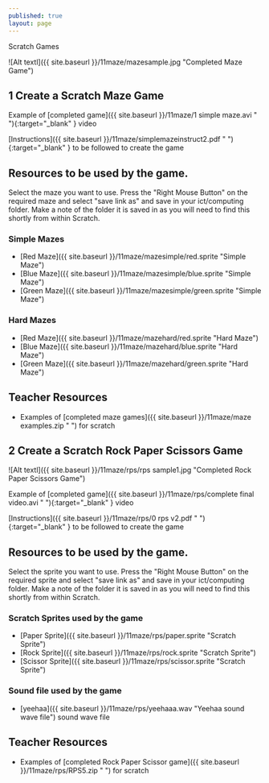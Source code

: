 ```yaml
---
published: true
layout: page
---
```

 Scratch Games


![Alt textl]({{ site.baseurl }}/11maze/mazesample.jpg "Completed Maze Game")


## 1 Create a Scratch Maze Game

Example of [completed game]({{ site.baseurl }}/11maze/1 simple maze.avi " "){:target="_blank" } video

[Instructions]({{ site.baseurl }}/11maze/simplemazeinstruct2.pdf " "){:target="_blank" } to be followed to create the game

## Resources to be used by the game.

Select the maze you want to use.
Press the "Right Mouse Button" on the required maze and select "save link as" and save in your ict/computing folder. Make a note of the folder it is saved in as you will need to find this shortly from within Scratch.

### Simple Mazes

* [Red Maze]({{ site.baseurl }}/11maze/mazesimple/red.sprite "Simple Maze")
* [Blue Maze]({{ site.baseurl }}/11maze/mazesimple/blue.sprite "Simple Maze")
* [Green Maze]({{ site.baseurl }}/11maze/mazesimple/green.sprite "Simple Maze")

### Hard Mazes

* [Red Maze]({{ site.baseurl }}/11maze/mazehard/red.sprite "Hard Maze")
* [Blue Maze]({{ site.baseurl }}/11maze/mazehard/blue.sprite "Hard Maze")
* [Green Maze]({{ site.baseurl }}/11maze/mazehard/green.sprite "Hard Maze")

## Teacher Resources

* Examples of [completed maze games]({{ site.baseurl }}/11maze/maze examples.zip " ") for scratch


## 2 Create a Scratch Rock Paper Scissors Game

![Alt textl]({{ site.baseurl }}/11maze/rps/rps sample1.jpg "Completed Rock Paper Scissors Game")

Example of [completed game]({{ site.baseurl }}/11maze/rps/complete final video.avi " "){:target="_blank" } video

[Instructions]({{ site.baseurl }}/11maze/rps/0 rps v2.pdf " "){:target="_blank" } to be followed to create the game

## Resources to be used by the game.

Select the sprite you want to use.
Press the "Right Mouse Button" on the required sprite and select "save link as" and save in your ict/computing folder. Make a note of the folder it is saved in as you will need to find this shortly from within Scratch.

### Scratch Sprites used by the game

* [Paper Sprite]({{ site.baseurl }}/11maze/rps/paper.sprite "Scratch Sprite")
* [Rock Sprite]({{ site.baseurl }}/11maze/rps/rock.sprite "Scratch Sprite")
* [Scissor Sprite]({{ site.baseurl }}/11maze/rps/scissor.sprite "Scratch Sprite")

### Sound file used by the game

* [yeehaa]({{ site.baseurl }}/11maze/rps/yeehaaa.wav "Yeehaa sound wave file") sound wave file


## Teacher Resources

* Examples of [completed Rock Paper Scissor game]({{ site.baseurl }}/11maze/rps/RPS5.zip " ") for scratch











